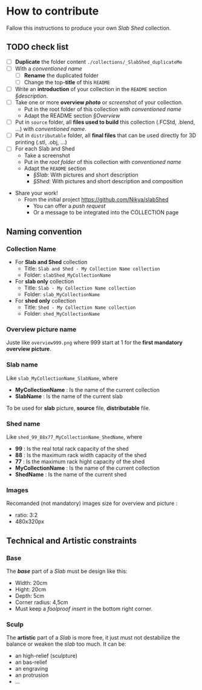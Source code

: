 # How to contribute

Fallow this instructions to produce your own *Slab Shed* collection.

## TODO check list

- [ ] **Duplicate** the folder content `./collections/_SlabShed_duplicateMe`
- [ ] With a _conventioned name_
    - [ ] **Rename** the duplicated folder
    - [ ] Change the top-**title** of this `README`
- [ ] Write an **introduction** of your collection in the `README` section _§description_.
- [ ] Take one or more **overview _photo_** or _screenshot_ of your collection.
    - Put in the root folder of this collection with _conventioned name_ 
    - Adapt the README section _§Overview_
- [ ] Put in `source` folder, all **files used to build** this collection (.FCStd, .blend, ...) with _conventioned name_.
- [ ] Put in `distributable` folder, all **final files** that can be used directly for 3D printing (.stl, .obj, ...)
- [ ] For each Slab and Shed
    - Take a screenshot 
    - Put in the _root folder_ of this collection with _conventioned name_
    - Adapt the `README` section
        - _§Slab_: With pictures and short description
        - _§Shed_: With pictures and short description and composition
- Share your work!
    - From the initial project https://github.com/Nikya/slabShed
        - You can offer a _push request_
        - Or a message to be integrated into the COLLECTION page

## Naming convention

### Collection Name

- For **Slab and Shed** collection
    - Title: `Slab and Shed - My Collection Name collection`
    - Folder: `slabShed_MyCollectionName`
- For **slab only** collection 
    - Title: `Slab - My Collection Name collection`
    - Folder: `slab_MyCollectionName`
- For **shed only** collection 
    - Title: `Shed - My Collection Name collection`
    - Folder: `shed_MyCollectionName`

### Overview picture name

Juste like `overview999.png` where 999 start at 1 for the **first mandatory overview picture**.

### Slab name

Like `slab_MyCollectionName_SlabName`, where 
- **MyCollectionName** : Is the name of the current collection
- **SlabName** : Is the name of the current slab

To be used for **slab** picture, **source** file, **distributable** file.

### Shed name

Like `shed_99_88x77_MyCollectionName_ShedName`, where 
- **99** : Is the real total rack capacity of the shed
- **88** : Is the maximum rack width capacity of the shed
- **77** : Is the maximum rack hight capacity of the shed
- **MyCollectionName** : Is the name of the current collection
- **ShedName** : Is the name of the current shed

### Images 

Recomanded (not mandatory) images size for overview and picture :
- ratio: 3:2
- 480x320px

## Technical and Artistic constraints

### Base

The **_base_** part of a _Slab_ must be design like this:

- Width: 20cm
- Hight: 20cm
- Depth: 5cm
- Corner radius: 4,5cm
- Must keep a _foolproof insert_ in the bottom right corner.

### Sculp

The **artistic** part of a _Slab_ is more free, it just must not destabilize the balance or weaken the _slab_ too much. It can be:

- an high-relief (sculpture)
- an bas-relief 
- an engraving
- an protrusion
- ...